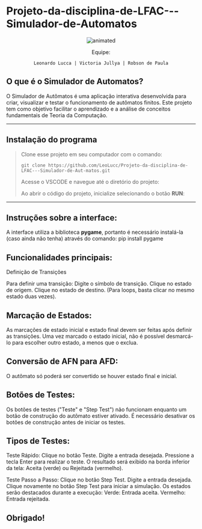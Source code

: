 # Projeto-da-disciplina-de-LFAC---Simulador-de-Automatos

<p align="center">
  <img src="https://user-images.githubusercontent.com/91018438/204195385-acc6fcd4-05a7-4f25-87d1-cb7d5cc5c852.png" alt="animated" />
</p>

<center>
Equipe:

    Leonardo Lucca | Victoria Jullya | Robson de Paula

</center>

## O que é o Simulador de Automatos?

O Simulador de Autômatos é uma aplicação interativa desenvolvida para criar, visualizar e testar o funcionamento de autômatos finitos. Este projeto tem como objetivo facilitar o aprendizado e a análise de conceitos fundamentais de Teoria da Computação.

---

## Instalação do programa

<p>

> Clone esse projeto em seu computador com o comando:
>
>     git clone https://github.com/LeoLucc/Projeto-da-disciplina-de-LFAC---Simulador-de-Aut-matos.git
>
> Acesse o VSCODE e navegue até o diretório do projeto:
>
> Ao abrir o código do projeto, inicialize selecionando o botão **RUN**:

</p>

---

## Instruções sobre a interface:

A interface utiliza a biblioteca **pygame**, portanto é necessário instalá-la (caso ainda não tenha) através do comando: pip install pygame

## Funcionalidades principais:

Definição de Transições

Para definir uma transição:
Digite o símbolo de transição.
Clique no estado de origem.
Clique no estado de destino.
(Para loops, basta clicar no mesmo estado duas vezes).

## Marcação de Estados:

As marcações de estado inicial e estado final devem ser feitas após definir as transições.
Uma vez marcado o estado inicial, não é possível desmarcá-lo para escolher outro estado, a menos que o exclua.

## Conversão de AFN para AFD:
O autômato só poderá ser convertido se houver estado final e inicial.

## Botões de Testes:

Os botões de testes ("Teste" e "Step Test") não funcionam enquanto um botão de construção do autômato estiver ativado.
É necessário desativar os botões de construção antes de iniciar os testes.

## Tipos de Testes:

Teste Rápido:
Clique no botão Teste.
Digite a entrada desejada.
Pressione a tecla Enter para realizar o teste.
O resultado será exibido na borda inferior da tela:
Aceita (verde) ou Rejeitada (vermelho).

Teste Passo a Passo:
Clique no botão Step Test.
Digite a entrada desejada.
Clique novamente no botão Step Test para iniciar a simulação.
Os estados serão destacados durante a execução:
Verde: Entrada aceita.
Vermelho: Entrada rejeitada.

## Obrigado!

